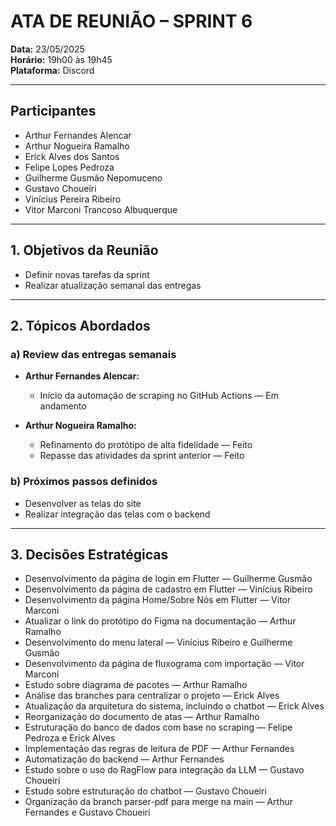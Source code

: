 # ATA DE REUNIÃO – SPRINT 6

**Data:** 23/05/2025  
**Horário:** 19h00 às 19h45  
**Plataforma:** Discord  

---

## Participantes

- Arthur Fernandes Alencar  
- Arthur Nogueira Ramalho  
- Erick Alves dos Santos  
- Felipe Lopes Pedroza  
- Guilherme Gusmão Nepomuceno  
- Gustavo Choueiri  
- Vinícius Pereira Ribeiro  
- Vitor Marconi Trancoso Albuquerque  

---

## 1. Objetivos da Reunião

- Definir novas tarefas da sprint  
- Realizar atualização semanal das entregas  

---

## 2. Tópicos Abordados

### a) Review das entregas semanais

- **Arthur Fernandes Alencar:**  
  - Início da automação de scraping no GitHub Actions — Em andamento  

- **Arthur Nogueira Ramalho:**  
  - Refinamento do protótipo de alta fidelidade — Feito  
  - Repasse das atividades da sprint anterior — Feito  

### b) Próximos passos definidos

- Desenvolver as telas do site  
- Realizar integração das telas com o backend  

---

## 3. Decisões Estratégicas

- Desenvolvimento da página de login em Flutter — Guilherme Gusmão  
- Desenvolvimento da página de cadastro em Flutter — Vinícius Ribeiro  
- Desenvolvimento da página Home/Sobre Nós em Flutter — Vitor Marconi  
- Atualizar o link do protótipo do Figma na documentação — Arthur Ramalho  
- Desenvolvimento do menu lateral — Vinícius Ribeiro e Guilherme Gusmão  
- Desenvolvimento da página de fluxograma com importação — Vitor Marconi  
- Estudo sobre diagrama de pacotes — Arthur Ramalho  
- Análise das branches para centralizar o projeto — Erick Alves  
- Atualização da arquitetura do sistema, incluindo o chatbot — Erick Alves  
- Reorganização do documento de atas — Arthur Ramalho  
- Estruturação do banco de dados com base no scraping — Felipe Pedroza e Erick Alves  
- Implementação das regras de leitura de PDF — Arthur Fernandes  
- Automatização do backend — Arthur Fernandes  
- Estudo sobre o uso do RagFlow para integração da LLM — Gustavo Choueiri  
- Estudo sobre estruturação do chatbot — Gustavo Choueiri  
- Organização da branch parser-pdf para merge na main — Arthur Fernandes e Gustavo Choueiri  

